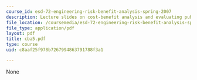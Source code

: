 ```yaml
---
course_id: esd-72-engineering-risk-benefit-analysis-spring-2007
description: Lecture slides on cost-benefit analysis and evaluating public activities.
file_location: /coursemedia/esd-72-engineering-risk-benefit-analysis-spring-2007/c8aaf25f978b7267994863791788f3a1_cba5.pdf
file_type: application/pdf
layout: pdf
title: cba5.pdf
type: course
uid: c8aaf25f978b7267994863791788f3a1

---
```

None